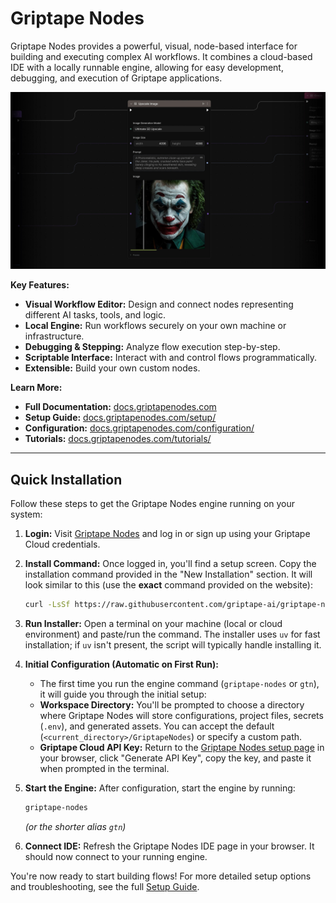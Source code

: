 # Griptape Nodes

Griptape Nodes provides a powerful, visual, node-based interface for building and executing complex AI workflows. It combines a cloud-based IDE with a locally runnable engine, allowing for easy development, debugging, and execution of Griptape applications.

[![Griptape Nodes Trailer Preview](docs/assets/img/video-thumbnail.jpg)](https://vimeo.com/1064451891)

**Key Features:**

*   **Visual Workflow Editor:** Design and connect nodes representing different AI tasks, tools, and logic.
*   **Local Engine:** Run workflows securely on your own machine or infrastructure.
*   **Debugging & Stepping:** Analyze flow execution step-by-step.
*   **Scriptable Interface:** Interact with and control flows programmatically.
*   **Extensible:** Build your own custom nodes.

**Learn More:**

*   **Full Documentation:** [docs.griptapenodes.com](https://docs.griptapenodes.com)
*   **Setup Guide:** [docs.griptapenodes.com/setup/](https://docs.griptapenodes.com/setup/)
*   **Configuration:** [docs.griptapenodes.com/configuration/](https://docs.griptapenodes.com/configuration/)
*   **Tutorials:** [docs.griptapenodes.com/tutorials/](https://docs.griptapenodes.com/tutorials/)

---

## Quick Installation

Follow these steps to get the Griptape Nodes engine running on your system:

1.  **Login:** Visit [Griptape Nodes](https://griptapenodes.com) and log in or sign up using your Griptape Cloud credentials.

2.  **Install Command:** Once logged in, you'll find a setup screen. Copy the installation command provided in the "New Installation" section. It will look similar to this (use the **exact** command provided on the website):
    ```bash
    curl -LsSf https://raw.githubusercontent.com/griptape-ai/griptape-nodes/main/install.sh | bash
    ```

3.  **Run Installer:** Open a terminal on your machine (local or cloud environment) and paste/run the command. The installer uses `uv` for fast installation; if `uv` isn't present, the script will typically handle installing it.

4.  **Initial Configuration (Automatic on First Run):**
    *   The first time you run the engine command (`griptape-nodes` or `gtn`), it will guide you through the initial setup:
    *   **Workspace Directory:** You'll be prompted to choose a directory where Griptape Nodes will store configurations, project files, secrets (`.env`), and generated assets. You can accept the default (`<current_directory>/GriptapeNodes`) or specify a custom path.
    *   **Griptape Cloud API Key:** Return to the [Griptape Nodes setup page](https://griptapenodes.com) in your browser, click "Generate API Key", copy the key, and paste it when prompted in the terminal.

5.  **Start the Engine:** After configuration, start the engine by running:
    ```bash
    griptape-nodes
    ```
    *(or the shorter alias `gtn`)*

6.  **Connect IDE:** Refresh the Griptape Nodes IDE page in your browser. It should now connect to your running engine.

You're now ready to start building flows! For more detailed setup options and troubleshooting, see the full [Setup Guide](https://docs.griptapenodes.com/setup/).
